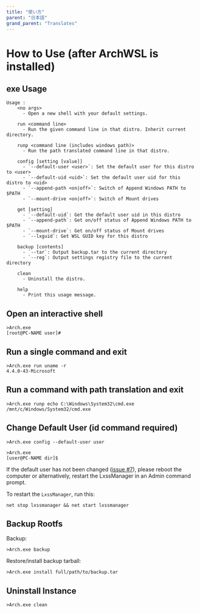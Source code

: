 ```yaml
---
title: "使い方"
parent: "日本語"
grand_parent: "Translates"
---
```

# How to Use (after ArchWSL is installed)

## exe Usage

```
Usage :
    <no args>
      - Open a new shell with your default settings.

    run <command line>
      - Run the given command line in that distro. Inherit current directory.

    runp <command line (includes windows path)>
      - Run the path translated command line in that distro.

    config [setting [value]]
      - `--default-user <user>`: Set the default user for this distro to <user>
      - `--default-uid <uid>`: Set the default user uid for this distro to <uid>
      - `--append-path <on|off>`: Switch of Append Windows PATH to $PATH
      - `--mount-drive <on|off>`: Switch of Mount drives

    get [setting]
      - `--default-uid`: Get the default user uid in this distro
      - `--append-path`: Get on/off status of Append Windows PATH to $PATH
      - `--mount-drive`: Get on/off status of Mount drives
      - `--lxguid`: Get WSL GUID key for this distro

    backup [contents]
      - `--tar`: Output backup.tar to the current directory
      - `--reg`: Output settings registry file to the current directory

    clean
      - Uninstall the distro.

    help
      - Print this usage message.
```


## Open an interactive shell

```
>Arch.exe
[root@PC-NAME user]#
```

## Run a single command and exit

```
>Arch.exe run uname -r
4.4.0-43-Microsoft
```

## Run a command with path translation and exit

```
>Arch.exe runp echo C:\Windows\System32\cmd.exe
/mnt/c/Windows/System32/cmd.exe
```

## Change Default User (id command required)

```
>Arch.exe config --default-user user

>Arch.exe
[user@PC-NAME dir]$
```

If the default user has not been changed
([issue #7](https://github.com/yuk7/ArchWSL/issues/7)),
please reboot the computer or alternatively, restart the LxssManager in an Admin
command prompt.

To restart the `LxssManager`, run this:

```batch
net stop lxssmanager && net start lxssmanager
```

## Backup Rootfs

Backup:

```
>Arch.exe backup
```

Restore/install backup tarball:

```
>Arch.exe install full/path/to/backup.tar
```

## Uninstall Instance

```
>Arch.exe clean
```
